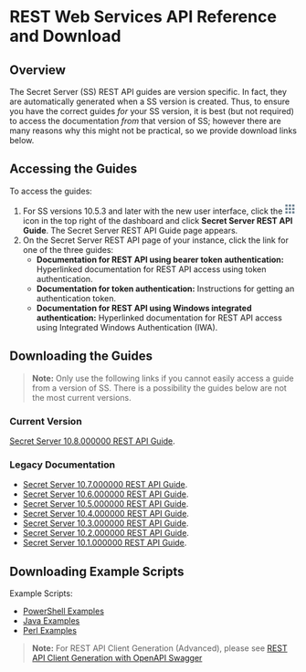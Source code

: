 [title]: # (REST Web Services API Reference and Download)
[tags]: # (API,Scripting,Download)
[priority]: # (1000)

# REST Web Services API Reference and Download

## Overview

The Secret Server (SS) REST API guides are version specific. In fact, they are automatically generated when a SS version is created. Thus, to ensure you have the correct guides *for* your SS version, it is best (but not required) to access the documentation *from* that version of SS; however there are many reasons why this might not be practical, so we provide download links below.

## Accessing the Guides

To access the guides:

1. For SS versions 10.5.3 and later with the new user interface, click the ![image-20200603115047589](images/image-20200603115047589.png) icon in the top right of the dashboard and click **Secret Server REST API Guide**. The Secret Server REST API Guide page appears.
1. On the Secret Server REST API page of your instance, click the link for one of the three guides:
   - **Documentation for REST API using bearer token authentication:** Hyperlinked documentation for REST API access using token authentication.
   - **Documentation for token authentication:** Instructions for getting an authentication token.
   - **Documentation for REST API using Windows integrated authentication:** Hyperlinked documentation for REST API access using Integrated Windows Authentication (IWA).

## Downloading the Guides

> **Note:** Only use the following links if you cannot easily access a guide from a version of SS. There is a possibility the guides below are not the most current versions.

### Current Version

[Secret Server 10.8.000000 REST API Guide](https://updates.thycotic.net/secretserver/restapiguide/10.8/index.html).

### Legacy Documentation

- [Secret Server 10.7.000000 REST API Guide](https://updates.thycotic.net/secretserver/restapiguide/10.7/index.html).
- [Secret Server 10.6.000000 REST API Guide](https://updates.thycotic.net/secretserver/restapiguide/10.6/index.html).
- [Secret Server 10.5.000000 REST API Guide](https://updates.thycotic.net/secretserver/restapiguide/10.5/index.html).
- [Secret Server 10.4.000000 REST API Guide](https://updates.thycotic.net/secretserver/restapiguide/10.4/index.html).
- [Secret Server 10.3.000000 REST API Guide](https://updates.thycotic.net/secretserver/restapiguide/10.3/index.html).
- [Secret Server 10.2.000000 REST API Guide](https://updates.thycotic.net/secretserver/restapiguide/10.2/index.html).
- [Secret Server 10.1.000000 REST API Guide](https://updates.thycotic.net/secretserver/restapiguide/10.1/index.html).

## Downloading Example Scripts

 Example Scripts:

- [PowerShell Examples](https://thycotic.force.com/support/s/article/REST-API-PowerShell-Scripts-Getting-Started)
- [Java Examples](https://updates.thycotic.net/links.ashx?RESTJavaExamples)
- [Perl Examples](https://thycotic.force.com/support/s/article/REST-API-Perl-Scripts)

> **Note:** For REST API Client Generation (Advanced), please see [REST API Client Generation with OpenAPI Swagger](https://docs.thycotic.com/ss/10.8.0/api-scripting/rest-api-client-generation/index.md#rest_api_client_generation_with_openapi_swagger)
